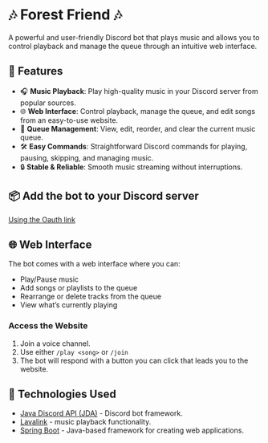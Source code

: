 # 🎶 **Forest Friend** 🎶  
A powerful and user-friendly Discord bot that plays music and allows you to control playback and manage the queue through an intuitive web interface.

## 🚀 **Features**  

- 🎧 **Music Playback**: Play high-quality music in your Discord server from popular sources.  
- 🌐 **Web Interface**: Control playback, manage the queue, and edit songs from an easy-to-use website.  
- 📜 **Queue Management**: View, edit, reorder, and clear the current music queue.  
- 🛠️ **Easy Commands**: Straightforward Discord commands for playing, pausing, skipping, and managing music.  
- 🔒 **Stable & Reliable**: Smooth music streaming without interruptions.

## 📦 **Add the bot to your Discord server**  

[Using the Oauth link](https://discord.com/oauth2/authorize?client_id=675769455162163271)

## 🌐 **Web Interface**  

The bot comes with a web interface where you can:  
- Play/Pause music  
- Add songs or playlists to the queue  
- Rearrange or delete tracks from the queue  
- View what’s currently playing  

### **Access the Website**  
1. Join a voice channel.
2. Use either `/play <song>` or `/join`
3. The bot will respond with a button you can click that leads you to the website.

## 🔧 **Technologies Used**  

- [Java Discord API (JDA)](https://jda.wiki/introduction/jda/) - Discord bot framework.
- [Lavalink](https://github.com/lavalink-devs/Lavalink) - music playback functionality.
- [Spring Boot](https://spring.io/projects/spring-boot/) - Java-based framework for creating web applications.
